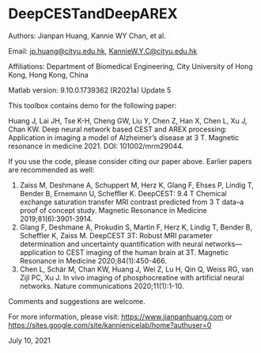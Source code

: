 # DeepCESTandDeepAREX

Authors: Jianpan Huang, Kannie WY Chan, et al.

Email: jp.huang@cityu.edu.hk, KannieW.Y.C@cityu.edu.hk

Affiliations: Department of Biomedical Engineering, City University of Hong Kong, Hong Kong, China

Matlab version: 9.10.0.1739362 (R2021a) Update 5

This toolbox contains demo for the following paper:

Huang J, Lai JH, Tse K-H, Cheng GW, Liu Y, Chen Z, Han X, Chen L, Xu J, Chan KW. Deep neural network based CEST and AREX processing: Application in imaging a model of Alzheimer’s disease at 3 T. Magnetic resonance in medicine 2021. DOI: 101002/mrm29044.

If you use the code, please consider citing our paper above. Earlier papers are recommended as well:

1.	Zaiss M, Deshmane A, Schuppert M, Herz K, Glang F, Ehses P, Lindig T, Bender B, Ernemann U, Scheffler K. DeepCEST: 9.4 T Chemical exchange saturation transfer MRI contrast predicted from 3 T data–a proof of concept study. Magnetic Resonance in Medicine 2019;81(6):3901-3914.
2.	Glang F, Deshmane A, Prokudin S, Martin F, Herz K, Lindig T, Bender B, Scheffler K, Zaiss M. DeepCEST 3T: Robust MRI parameter determination and uncertainty quantification with neural networks—application to CEST imaging of the human brain at 3T. Magnetic Resonance in Medicine 2020;84(1):450-466.
3.	Chen L, Schär M, Chan KW, Huang J, Wei Z, Lu H, Qin Q, Weiss RG, van Zijl PC, Xu J. In vivo imaging of phosphocreatine with artificial neural networks. Nature communications 2020;11(1):1-10.


Comments and suggestions are welcome.

For more information, please visit: https://www.jianpanhuang.com or https://sites.google.com/site/kannienicelab/home?authuser=0

July 10, 2021

